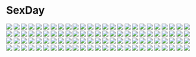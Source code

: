 # SexDay
![](https://konachan.com/jpeg/22f8caa05ac865616b0753f34c5d3063/Konachan.com%20-%20242592%20aqua_eyes%20aqua_hair%20breasts%20cameltoe%20garter_belt%20gloves%20hatsune_miku%20jyt%20loli%20long_hair%20navel%20panties%20twintails%20underwear%20vocaloid.jpg)
![](https://konachan.com/jpeg/d1a7744a858f51cbfa3bf3665eff38b7/Konachan.com%20-%20120743%20blonde_hair%20breasts%20cleavage%20demon%20food%20fruit%20knife%20koakuma%20long_hair%20maid%20nopan%20obiwan%20red_eyes%20red_hair%20strawberry%20thighhighs%20touhou%20vampire%20wings.jpg)
![](https://konachan.com/jpeg/1c312fc9f7dde88851ed83da9eee99ee/Konachan.com%20-%20150798%20akinashi_yuu%20fairys%20game_cg%20ima_sugu_onii-chan_ni_imouto_da_tte_iitai%21%20tagme_%28character%29.jpg)
![](https://konachan.com/jpeg/eedc9ff61fccb2e2a5c0030a4dfa297d/Konachan.com%20-%20234610%20blush%20breasts%20dress%20fate_grand_order%20fate_%28series%29%20glasses%20mash_kyrielight%20necomi%20pantyhose%20purple_eyes%20purple_hair%20short_hair%20sideboob%20tie.jpg)
![](https://konachan.com/image/4d48bde3138e9c26df8f5c6330026d48/Konachan.com%20-%20288304%20aqua_eyes%20blush%20boots%20breasts%20cleavage%20dress%20food%20gloves%20kneehighs%20long_hair%20orange_hair%20pecorine%20princess_connect%21%20retsuna%20tiara.jpg)
![](https://konachan.com/image/5b066df50bd75212259955df96e3bee2/Konachan.com%20-%20144953%20bra%20breasts%20cum%20fault%20kamiwazumi_maya%20long_hair%20navel%20nipples%20nopan%20purple_hair%20pussy%20skirt%20skirt_lift%20taka_tony%20uncensored%20underwear.jpg)
![](https://konachan.com/image/bddeb762644779ba71ab09b2456f356f/Konachan.com%20-%20228486%20aliasing%20blonde_hair%20bodysuit%20breasts%20collar%20fate_extra%20flowers%20green_eyes%20headdress%20instrument%20jh%20leaves%20no_bra%20petals%20piano%20rose%20thighhighs.jpg)
![](https://konachan.com/image/69efb96605bd46f3e20bed9c0daf9640/Konachan.com%20-%2077808%20anya_alstreim%20code_geass%20watermark.jpg)
![](https://konachan.com/jpeg/7fdfbf3146231d154724c0598970363d/Konachan.com%20-%20110557%20blue_eyes%20blue_hair%20denpa_onna_to_seishun_otoko%20kgo%20panties%20skirt%20skirt_lift%20spread_legs%20touwa_erio%20underboob%20underwear.jpg)
![](https://konachan.com/image/c8e35782bb70e6f858c3aa7569426875/Konachan.com%20-%2041683%20all_male%20katekyou_hitman_reborn%20male%20reborn%20sawada_tsunayoshi.jpg)
![](https://konachan.com/image/deabe26546d8fcbb1fe682ba68367702/Konachan.com%20-%20292915%202girls%20animal_ears%20azur_lane%20boots%20compile_heart%20dress%20gray_hair%20long_hair%20panties%20ponytail%20shorts%20tentacles%20underwear%20water%20weapon%20yellow_eyes.jpg)
![](https://konachan.com/image/2f2a4936da9352ff565c9b7dcde4a239/Konachan.com%20-%2047501%20hashimoto_takashi%20kasugano_sora%20yosuga_no_sora.jpg)
![](https://konachan.com/image/c61c19299841264821bf00a92e30e0ac/Konachan.com%20-%2081849%20k-on%21%20nakano_azusa%20school_uniform.jpg)
![](https://konachan.com/image/ca0be90eca8fe93ca49671cfc209bc2a/Konachan.com%20-%2052585%20black_hair%20gray_eyes%20higashi_no_eden%20phone%20short_hair%20sky%20takizawa_akira%20watermark.jpg)
![](https://konachan.com/jpeg/b4929eef62c366c7ba79993562233244/Konachan.com%20-%2091768%20fujishima_takumi%20game_cg%20green_hair%20kiss%20male%20muririn%20necklace%20noble_works%20short_hair%20tsukiyama_sena%20white%20yuzusoft.jpg)
![](https://konachan.com/image/06c0971511e02275553b5308fbe8bd1e/Konachan.com%20-%20264007%20breasts%20butterfly%20fan%20kaori_hero%20navel%20nipples%20nude%20pink_hair%20pubic_hair%20pussy%20red_eyes%20saigyouji_yuyuko%20short_hair%20thighhighs%20touhou%20uncensored.jpg)
![](https://konachan.com/image/80fbe17e8c6553fd6119953289cd387f/Konachan.com%20-%2041829%20hitomi_kanzaki%20space%20van_fanel%20vision_of_escaflowne.jpg)
![](https://konachan.com/image/e41f50dd2d8906818ef9759d306d68f3/Konachan.com%20-%20284562%20blonde_hair%20blue_eyes%20breast_hold%20crying%20firo_%28tate_no_yuusha_no_nariagari%29%20flowers%20loli%20long_hair%20navel%20nude%20tate_no_yuusha_no_nariagari%20tears%20yinqi.jpg)
![](https://konachan.com/jpeg/d30f7ab3a83795c1e416f1600b86c020/Konachan.com%20-%20194004%20akayan%20glasses%20green_eyes%20green_hair%20gumi%20school_uniform%20vocaloid.jpg)
![](https://konachan.com/jpeg/35b7db9fa8bac5d6ee71a8063595390a/Konachan.com%20-%20154997%20censored%20clochette%20fingering%20game_cg%20kugayama_konoka%20masturbation%20nipples%20prism_recollection%20pussy%20pussy_juice%20shintaro.jpg)
![](https://konachan.com/image/f08c00a2ad594f3c5ea2602dbf85f0f0/Konachan.com%20-%20280955%20animal%20animal_ears%20armor%20black_hair%20cat%20gloves%20gray_hair%20group%20infukun%20long_hair%20male%20original%20pixiv_fantasia%20red_eyes%20short_hair.jpg)
![](https://konachan.com/image/08c2847662e2cef19cfe84aac8409b24/Konachan.com%20-%20259318%20anthropomorphism%20azur_lane%20chicago_%28azur_lane%29%20houston_%28azur_lane%29%20northampton_%28azur_lane%29%20throtem.jpg)
![](https://konachan.com/image/127ff20930953d29ba5ab4313c7357a4/Konachan.com%20-%2014400%20anthropomorphism%20longhorn%20os-tan%20vista%20windows.jpg)
![](https://konachan.com/image/90b7a90edff27ea6ceadd657f81fcc26/Konachan.com%20-%2032412%20enma_ai%20jigoku_shoujo.jpg)
![](https://konachan.com/jpeg/00652d3217502175c00a926f622daac1/Konachan.com%20-%20266859%20anthropomorphism%20barefoot%20blonde_hair%20brown_hair%20dark%20dress%20group%20long_hair%20osterei%20short_hair%20skirt%20stairs%20summer_dress%20twintails%20u-511_%28kancolle%29.jpg)
![](https://konachan.com/image/5c1e5ff1bb73b643f5614c2bb25f287b/Konachan.com%20-%2085218%20blonde_hair%20blue_eyes%20cat_smile%20hat%20moriya_suwako%20short_hair%20touhou%20yume_shokunin.jpg)
![](https://konachan.com/image/e4d8de09e3e00e48fb9c1c41ee31fa73/Konachan.com%20-%20291369%20akagi_%28azur_lane%29%20animal_ears%20anthropomorphism%20autumn%20azur_lane%20breasts%20cleavage%20drink%20food%20foxgirl%20kaga_%28azur_lane%29%20koflif%20multiple_tails%20tail%20tree.jpg)
![](https://konachan.com/image/6fab3637db30a340798af7d717c465d3/Konachan.com%20-%20120579%20amami_haruka%20idolmaster%20kageira%20school_uniform%20takatsuki_yayoi%20thighhighs%20twintails%20wink.jpg)
![](https://konachan.com/image/7bcba04bff76025b170e47d1eb3b018a/Konachan.com%20-%20171771%20boots%20building%20clouds%20dress%20flowers%20hat%20houjuu_nue%20purple_eyes%20purple_hair%20rumia%20scan%20sky%20staff%20stairs%20touhou%20tree%20umbrella%20unzan%20water%20zounose.jpg)
![](https://konachan.com/image/05cad1f6295a4a3edda14b1e887230f1/Konachan.com%20-%20127210%20katana%20konpaku_youmu%20myon%20polychromatic%20shorts%20sugimoto_gang%20sword%20touhou%20weapon.jpg)
![](https://konachan.com/jpeg/52e188b139a62d5f0d15f0a9a7817dfd/Konachan.com%20-%20276503%20animal_ears%20anthropomorphism%20azur_lane%20blush%20breasts%20brown_hair%20foxgirl%20kuavera%20long_hair%20navel%20nipples%20nude%20orange_eyes%20signed%20third-party_edit%20white.jpg)
![](https://konachan.com/image/224ce19125b7c2668e61067228bcd12e/Konachan.com%20-%2022416%20mamoru-kun_ni_megami_no_shukufuku_wo%20megami%20scan.jpg)
![](https://konachan.com/jpeg/db9348f193cc22667bb4b4a268b60d42/Konachan.com%20-%20286915%20ass%20azur_lane%20bed%20bow%20breasts%20candy%20chocolate%20choker%20cleavage%20dress%20drink%20food%20fruit%20gray_hair%20ribbons%20short_hair%20strawberry%20watermelon%20wristwear.jpg)
![](https://konachan.com/jpeg/d57c99ddb9370caf0ee55c78d23a51d2/Konachan.com%20-%20159677%20ass%20blonde_hair%20fate_testarossa%20mahou_shoujo_lyrical_nanoha%20nopan%20pink_eyes%20siratamamil%20thighhighs%20twintails%20weapon.jpg)
![](https://konachan.com/image/0996dfbae8728c646df9105ce109dbac/Konachan.com%20-%2031463%20censored%20cum%20favorite%20fellatio%20game_cg%20happy_margaret%21%20kokonoka%20penis%20pussy%20pussy_juice.jpg)
![](https://konachan.com/image/143ebd997e4f4583067c119b3e08cc0b/Konachan.com%20-%2053438%20akiyama_mio%20black_hair%20blush%20breasts%20guitar%20hat%20instrument%20k-on%21%20long_hair%20monochrome%20nipples%20nude%20thighhighs%20white.jpg)
![](https://konachan.com/jpeg/0a4795b338a535917f15f88e25c4bb94/Konachan.com%20-%20231584%20anchovy%20anus%20ass%20blush%20breasts%20censored%20green_hair%20long_hair%20navel%20nipples%20no_bra%20open_shirt%20pantyhose%20pubic_hair%20pussy%20shirt%20twintails%20yellow_eyes.jpg)
![](https://konachan.com/image/205b95c61da31b1adf20354200966cec/Konachan.com%20-%2066550%20tagme.jpg)
![](https://konachan.com/image/3c604402d4e5d1ffa4f0ab243b8d5234/Konachan.com%20-%20284467%20aliasing%20aqua_eyes%20blush%20breasts%20chibi%20cleavage%20collar%20dress%20flowers%20gloves%20headdress%20long_hair%20navel%20nopan%20original%20see_through%20thighhighs%20white_hair.jpg)
![](https://konachan.com/jpeg/5e1eea513560cf4d8460fc646c227978/Konachan.com%20-%20180856%20blue_eyes%20dress%20game_cg%20hat%20koisuru_natsu_no_last_resort%20maki_shiori%20mottsun%20pulltop%20red_hair%20short_hair.jpg)
![](https://konachan.com/image/3ad94a36a608dc778f139e8108388871/Konachan.com%20-%2031416%20censored%20cum%20favorite%20flat_chest%20game_cg%20happy_margaret%21%20kokonoka%20nipples%20nude%20penis%20pussy%20sex.jpg)
![](https://konachan.com/jpeg/b53fee847c76ed4034e60ee40db01606/Konachan.com%20-%20174908%20brown_hair%20game_cg%20kimishima_ao%20komine_manami%20long_hair%20mahara_aoi%20male%20pink_hair%20purple_eyes%20school_uniform%20short_hair%20thighhighs%20trap.jpg)
![](https://konachan.com/image/0b85e231e2640156475169953001366e/Konachan.com%20-%20236502%20hatsune_miku%20kimagure_blue%20long_hair%20tagme_%28character%29%20vocaloid.jpg)
![](https://konachan.com/image/af91b789eb415cdb02db81bd2d4f8a2d/Konachan.com%20-%20272818%20animal_ears%20ass%20bicolored_eyes%20bow%20breasts%20cat_smile%20catgirl%20close%20elbow_gloves%20fang%20gloves%20nanana%20panties%20tail%20thighhighs%20underwear%20yellow_eyes.jpg)
![](https://konachan.com/jpeg/6a0d020516412b9a9a67ce287cf4e8a8/Konachan.com%20-%20203559%20anus%20breasts%20cabbit%20censored%20game_cg%20hakoniwa_logic%20kidou_shizuku%20nipples%20no_bra%20nopan%20pussy%20pussy_juice%20spread_legs%20yukie.jpg)
![](https://konachan.com/jpeg/bf30aa3bb57f5fbb248aeb3d2b82e709/Konachan.com%20-%205071%20darker_than_black%20pai%20ponytail%20stars.jpg)
![](https://konachan.com/jpeg/14fb9092133d1dfbaa729e0e9ef47163/Konachan.com%20-%20177677%20blush%20breasts%20game_cg%20marushin_%28denwa0214%29%20nipples%20open_shirt%20purple_eyes%20purple_hair%20shinjou_yukari%20spocon%21%20topless.jpg)
![](https://konachan.com/jpeg/b30dc96ee7612d928a0ae501126df4d0/Konachan.com%20-%20127738%20breasts%20censored%20cum%20gloves%20green_hair%20kochiya_sanae%20nipples%20pussy%20sleeping%20topless%20touhou%20yoshimo.jpg)
![](https://konachan.com/image/273e6107892496c9b34fbc8ec4ae287c/Konachan.com%20-%20129810%20akina_t%20ass%20breasts%20censored%20horns%20kirin_%28armor%29%20monster_hunter%20pussy%20thighhighs%20topless.jpg)
![](https://konachan.com/jpeg/e9f816886a754c8ff2ddaa27fd9d557a/Konachan.com%20-%2081289%20aigusa_mari%20animal%20ass%20can_fes%20clouds%20dog%20game_cg%20long_hair%20panties%20ribbons%20school_uniform%20skirt%20sky%20striped_panties%20thighhighs%20underwear%20upskirt.jpg)
![](https://konachan.com/image/2358ee51fa76c0ac5b0f8e6789c4f4f3/Konachan.com%20-%20289282%202girls%20blue_eyes%20blush%20bow%20bunny%20cat_smile%20clouds%20dress%20gloves%20goggles%20hat%20long_hair%20pantyhose%20renne%20ribbons%20short_hair%20shorts%20sky%20socks%20utm.jpg)
![](https://konachan.com/jpeg/646c0a723cd4f39f5ae6e0320f6595e9/Konachan.com%20-%20198413%20barefoot%20breasts%20cleavage%20horns%20japanese_clothes%20kimono%20maredoro%20original.jpg)
![](https://konachan.com/jpeg/f725edd137a3e07e16cf659541f31013/Konachan.com%20-%20259961%20barefoot%20blush%20bow%20eromanga-sensei%20green_eyes%20izumi_sagiri%20korie_riko%20loli%20long_hair%20panties%20scan%20underwear%20white_hair.jpg)
![](https://konachan.com/image/72165d3e5771b3dcfbef2c327f2cb42c/Konachan.com%20-%2020366%20gun%20gunslinger_girl%20rico%20weapon.jpg)
![](https://konachan.com/jpeg/725c420ab3ee92cfeb32bb8027e9bb90/Konachan.com%20-%20196506%20all_male%20brown_eyes%20brown_hair%20fire%20game_cg%20kunikida%20male%20school_uniform%20short_hair%20suzumiya_haruhi_no_yuutsu%20taniguchi%20tie%20tree.jpg)
![](https://konachan.com/jpeg/19c20d39cbbcc123cf20b907035c91e2/Konachan.com%20-%20179291%20black_hair%20blush%20brown_eyes%20cherry_blossoms%20flowers%20glasses%20long_hair%20original%20petals%20school_uniform%20skirt%20swordsouls.jpg)
![](https://konachan.com/jpeg/5d3a0025ecfe94a2d932d0d85fa76d6e/Konachan.com%20-%20297925%20aqua_hair%20braids%20cho_yeon26%20glasses%20long_hair%20original%20red_eyes%20shorts%20twintails.jpg)
![](https://konachan.com/image/e020a12741f55375d8ab50927c58af9b/Konachan.com%20-%2011597%20air_gear%20wanijima_agito.jpg)
![](https://konachan.com/jpeg/863eafa4ab84f2e1f47b0c635de334ca/Konachan.com%20-%20271056%20ass%20bed%20blush%20book%20breasts%20cum%20dark_skin%20game_cg%20gray_hair%20hinomiya_konoka%20muririn%20nipples%20nopan%20red_eyes%20sex%20short_hair%20skirt%20tie%20yuzusoft.jpg)
![](https://konachan.com/image/d5bb19eb039a13507c5c5d92ce678f3c/Konachan.com%20-%2054188%20kanamemo%20nakamachi_kana.jpg)
![](https://konachan.com/jpeg/017059f13e924611ae0028808f861542/Konachan.com%20-%20220178%20aki99%20amayadori_machi%20brown_eyes%20brown_hair%20food%20fruit%20headband%20japanese_clothes%20kumamiko%20loli%20long_hair%20miko%20navel%20underwear%20watermelon.jpg)
![](https://konachan.com/image/c2757285e64cbb86f9fd55ebaea787ca/Konachan.com%20-%20230947%20aliasing%20aqua_eyes%20bodysuit%20elbow_gloves%20gloves%20hatsune_miku%20headphones%20lengchan_%28fu626878068%29%20long_hair%20twintails%20vocaloid%20white.jpg)
![](https://konachan.com/image/391b57cf36bbe8c4667f398e8765dfcc/Konachan.com%20-%20194092%20breasts%20calendar%20cleavage%20elsword%20erect_nipples%20green_hair%20kirara0831%20long_hair%20pointed_ears%20rena_%28elsword%29.jpg)
![](https://konachan.com/jpeg/91c5adc22a388ce198731e7724eb92af/Konachan.com%20-%20151894%20bodysuit%20breasts%20calendar%20cleavage%20fluorite_alvega%20norita%20school_uniform%20shimazu_akira%20short_hair%20skintight%20skirt%20thighhighs%20tie.jpg)
![](https://konachan.com/image/def41727fff4b92e3b0a9d1e6da4eff1/Konachan.com%20-%20116255%20signed%20tagme%20thighhighs%20watermark.jpg)
![](https://konachan.com/image/47373c4d05b5fb604ca03e65d6515c61/Konachan.com%20-%20248299%20breasts%20censored%20eliskalti%20garter%20gray_hair%20horns%20long_hair%20nipples%20no_bra%20penis%20ponytail%20pussy%20pussy_juice%20red_eyes%20ribbons%20sex%20topless%20watermark.jpg)
![](https://konachan.com/jpeg/572e3e19454326e9be92407c97a07450/Konachan.com%20-%20234270%20blonde_hair%20blush%20breasts%20cropped%20elbow_gloves%20glasses%20gloves%20heart%20kazenokaze%20red_eyes%20red_hair%20tie%20tooru_%28maidragon%29%20twintails%20valentine.jpg)
![](https://konachan.com/image/816e6ca90149a00c607dd3ef447e5334/Konachan.com%20-%20164637%20ch%40r%20dress%20gleam_garden_no_shoujo%20long_hair%20luna_%28gleam_garden_no_shoujo%29%20petals.jpg)
![](https://konachan.com/jpeg/6d2d21286db74177b89f9ee6782c3c7b/Konachan.com%20-%20222545%20anthropomorphism%20armor%20boots%20brown_eyes%20brown_hair%20cape%20gloves%20kantai_collection%20ruisento%20short_hair%20skirt%20sword%20thighhighs%20weapon%20zettai_ryouiki.jpg)
![](https://konachan.com/jpeg/86446784b70a3460cc95f007ed3b09c2/Konachan.com%20-%20211106%20brown_hair%20houjou_mirika%20purple_eyes%20short_hair%20touhikou_game%20yasuyuki.jpg)
![](https://konachan.com/jpeg/48ad53b94af7c81e93d867c541e523f3/Konachan.com%20-%2088716%20blue_eyes%20bra%20breasts%20hong_meiling%20long_hair%20nanasiyuki%20nipples%20panties%20red_hair%20see_through%20thighhighs%20touhou%20underwear.jpg)
![](https://konachan.com/image/44e91449fb48ab66646602152b422798/Konachan.com%20-%20101610%20tagme.jpg)
![](https://konachan.com/jpeg/a298734c461bf0cd5c64f248248b82d8/Konachan.com%20-%20263449%20instrument%20original%20phone%20ponytail%20scenic%20short_hair%20signed%20tamaki_%28tamaki_illust%29.jpg)
![](https://konachan.com/jpeg/4e9a01afc7e68eeaf8e815a534571e53/Konachan.com%20-%20168267%20armor%20black_hair%20blue_eyes%20cinematograph%20game_cg%20gloves%20gun%20long_hair%20male%20nachi_yuuji%20oosaki_shinya%20red_eyes%20red_hair%20scarf%20short_hair%20weapon.jpg)
![](https://konachan.com/jpeg/d5c1e98a5a92db4748a35fe96973ed3f/Konachan.com%20-%20142836%20armor%20ayano_keiko%20dragon%20dragoonbb%20red_eyes%20short_hair%20sword_art_online%20twintails.jpg)
![](https://konachan.com/image/fe6d085e30145a42c7cb761f912c92d2/Konachan.com%20-%20177125%20blush%20flat_chest%20hoshimiya_kate%20kannazuki_genshi%20loli%20navel%20sekai_seifuku%3A_bouryaku_no_zvezda.jpg)
![](https://konachan.com/jpeg/0eeae4d1c2cb67145b2ebbe6ccebc5f6/Konachan.com%20-%20289365%202girls%20anthropomorphism%20blush%20bondage%20kantai_collection%20nipples%20panties%20pantyhose%20purple_eyes%20rope%20signed%20skirt_lift%20torn_clothes%20underwear%20white_hair.jpg)
![](https://konachan.com/image/09d41fb7e78e80fbd338d92fae7a1c3a/Konachan.com%20-%20218286%20aqua_hair%20breasts%20censored%20hatsune_miku%20kaze_no_gyouja%20long_hair%20nipples%20nude%20penis%20pussy%20ribbons%20sex%20spread_legs%20thighhighs%20vocaloid%20wristwear.jpg)
![](https://konachan.com/image/212a71eb040cf8a8e84fb56f4ab96db4/Konachan.com%20-%2098526%20blue_hair%20dean%20monster_hunter%20nargacuga_%28armor%29%20red_eyes%20weapon%20zoom_layer.jpg)
![](https://konachan.com/image/a4ddfb878fcac2e890090d880ebac05a/Konachan.com%20-%2039989%20figure%20photo%20tagme.jpg)
![](https://konachan.com/jpeg/21dfc49ab0d7af56f84cb812f6acc204/Konachan.com%20-%20126793%20black_hair%20blue_eyes%20blush%20breasts%20censored%20game_cg%20nipples%20panties%20pantyhose%20penis%20pero%20pussy%20school_uniform%20sex%20torn_clothes%20underwear.jpg)
![](https://konachan.com/image/d06b417f56fb6f9cd57eca77eaf96f7d/Konachan.com%20-%2035238%20nodame_cantabile%20noda_megumi%20rain%20umbrella%20water.jpg)
![](https://konachan.com/image/8a8d8e918563f307cb1c70ee8dc936a8/Konachan.com%20-%20190045%20bed%20blue_hair%20echimu%20long_hair%20nipples%20no_bra%20nude%20open_shirt%20original%20panties%20thighhighs%20underwear.jpg)
![](https://konachan.com/jpeg/16f978e074651d2b5204349b11c22fdd/Konachan.com%20-%2043631%20flyable_heart%20inaba_yui%20itou_noiji%20japanese_clothes%20yukata.jpg)
![](https://konachan.com/jpeg/747c2b94f01fcce028258e48311f3a14/Konachan.com%20-%20244178%20sakaki_shizuka%20shirobako%20vector.jpg)
![](https://konachan.com/image/efa8558ec60710b84bda99dc95d2e8f8/Konachan.com%20-%20238056%20animal_ears%20barefoot%20blush%20breasts%20clouds%20dress%20elbow_gloves%20gloves%20gray_hair%20kemono_friends%20panties%20short_hair%20sky%20thighhighs%20underwear%20water.jpg)
![](https://konachan.com/image/f14b6d40c0317931facb48758ffbe4a5/Konachan.com%20-%20111617%20blue_eyes%20clouds%20green_hair%20gumi%20sky%20urara_%28sumairuclover%29%20vocaloid.jpg)
![](https://konachan.com/jpeg/26f56ed1b05959ffa61b5a72b74819c2/Konachan.com%20-%20181818%20amakura%20bikini%20blush%20erect_nipples%20game_cg%20nishinomiya_yuuri%20purple_hair%20root_nuko%20short_hair%20swimsuit%20umisora_no_fragments.jpg)
![](https://konachan.com/jpeg/f509cffb01990a7429ad1f140c44a0a5/Konachan.com%20-%20107928%20brown_eyes%20clochette%20drink%20game_cg%20himekawa_fuuka%20kamikaze_explorer%20long_hair%20oshiki_hitoshi%20tree.jpg)
![](https://konachan.com/image/019e022146bb36b198656f7e6d524d79/Konachan.com%20-%2023525%20blue%20ghost_in_the_shell%20kusanagi_motoko.jpg)
![](https://konachan.com/jpeg/afdf406ee42d7bfb8f39fbab68a14f10/Konachan.com%20-%20301049%20anthropomorphism%20brown_hair%20girls_frontline%20gloves%20gun%20junexp%20long_hair%20red_eyes%20shorts%20thighhighs%20watermark%20weapon%20zettai_ryouiki.jpg)
![](https://konachan.com/jpeg/7b699df16ef8cc2a301ffb973b04d050/Konachan.com%20-%20248009%20blue_hair%20blush%20breasts%20drums%20graffiti%20guitar%20headphones%20instrument%20long_hair%20microphone%20navel%20nitroplus%20pink_eyes%20pink_hair%20skirt%20sonico%20wristwear.jpg)
![](https://konachan.com/jpeg/358d6e45b6dfb59c8966d14f2b6a77d9/Konachan.com%20-%20144582%20animal_ears%20blonde_hair%20blush%20daidai_ookami%20dress%20foxgirl%20hat%20multiple_tails%20orange_eyes%20short_hair%20tail%20third-party_edit%20touhou%20yakumo_ran.jpg)
![](https://konachan.com/jpeg/c9fa2118c0f1712aec4361d5bc487a02/Konachan.com%20-%20272756%20anus%20ass%20bed%20bekotarou%20blush%20braids%20brown_hair%20cameltoe%20close%20game_cg%20hasekura_niina%20long_hair%20panties%20panty_pull%20red_eyes%20underwear.jpg)
![](https://konachan.com/image/7643966264baa09e940bd4e42174e84e/Konachan.com%20-%20197971%20animal%20belisha%20bird%20bow%20building%20dress%20green_eyes%20laejjo%20long_hair%20mabinogi%20moon%20signed%20sky%20stars%20teddy_bear%20tree.jpg)
![](https://konachan.com/image/fa507d188e4ee52f3bb5027f7eecf163/Konachan.com%20-%20171773%20airacobra88%20aircraft%20boat%20clouds%20combat_vehicle%20dualscreen%20original%20sky%20water.jpg)
![](https://konachan.com/image/4201885e8638508c6257c3ff221dd6a1/Konachan.com%20-%20293515%20anus%20breasts%20brown_hair%20censored%20condom%20cum%20green_eyes%20izayoi_kaname%20nipples%20nude%20original%20pubic_hair%20pussy%20short_hair%20spread_legs.jpg)
![](https://konachan.com/image/44e2bc1c8480bd2f99fd39c13d3d5413/Konachan.com%20-%2089609%20akiyama_sou%20furukawa_yui%20game_cg%20kuroya_shinobu%20misaki_kurehito%20trumple%20ushinawareta_mirai_wo_motomete.jpg)
![](https://konachan.com/image/ed2dc5c4d65787a76bf1cd5cf84440af/Konachan.com%20-%20157005%20ozawa_akifumi%20ryuusei_kiseki%20twink%20unisonshift.jpg)
![](https://konachan.com/jpeg/608b035444593da5d379bf2a1cdc2da7/Konachan.com%20-%20265371%20animal%20bikini_top%20bird%20blush%20breasts%20cleavage%20fire_emblem%20fire_emblem_if%20long_hair%20onsen%20petals%20purple_eyes%20purple_hair%20signed%20the-sinner%20water.jpg)
